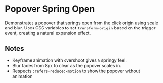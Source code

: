# Popover Spring Open

Demonstrates a popover that springs open from the click origin using scale and blur.
Uses CSS variables to set `transform-origin` based on the trigger event, creating a
natural expansion effect.

## Notes
- Keyframe animation with overshoot gives a springy feel.
- Blur fades from 8px to clear as the popover scales in.
- Respects `prefers-reduced-motion` to show the popover without animation.
